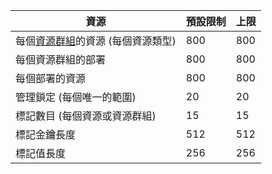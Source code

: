 資源|預設限制|上限
---|---|---
每個[資源群組](resource-group-overview.md)的資源 (每個資源類型)|800|800
每個資源群組的部署|800|800
每個部署的資源|800|800
管理鎖定 (每個唯一的範圍)|20|20
標記數目 (每個資源或資源群組)|15|15
標記金鑰長度|512|512
標記值長度|256|256

<!---HONumber=Nov15_HO3-->